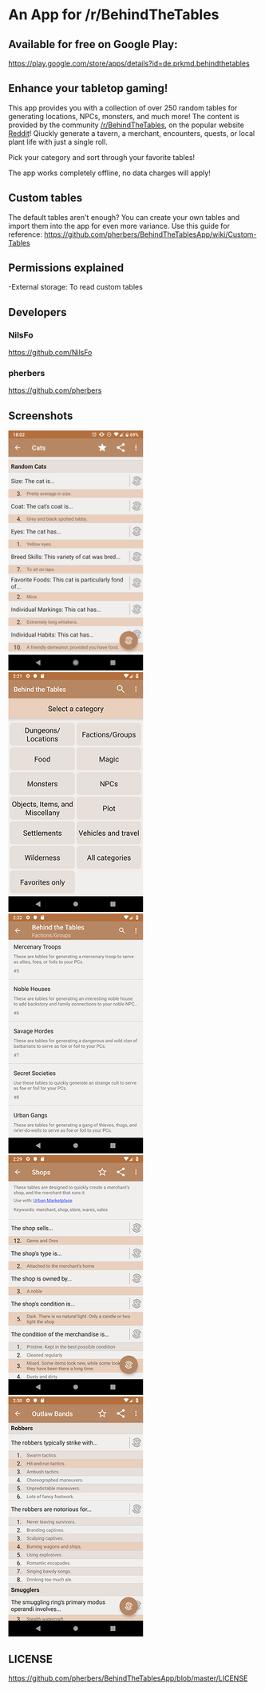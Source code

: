 # An App for /r/BehindTheTables

## Available for free on Google Play:
https://play.google.com/store/apps/details?id=de.prkmd.behindthetables

## Enhance your tabletop gaming!

This app provides you with a collection of over 250 random tables for generating locations, NPCs, monsters, and much more!
The content is provided by the community [/r/BehindTheTables](https://www.reddit.com/r/behindthetables/), on the popular website [Reddit](https://www.reddit.com/)! Qiuckly generate a tavern, a merchant, encounters, quests, or local plant life with just a single roll.

Pick your category and sort through your favorite tables!

The app works completely offline, no data charges will apply!

## Custom tables
The default tables aren't enough?
You can create your own tables and import them into the app for even more variance. Use this guide for reference: https://github.com/pherbers/BehindTheTablesApp/wiki/Custom-Tables

## Permissions explained
-External storage: To read custom tables

## Developers
### NilsFo
https://github.com/NilsFo
### pherbers
https://github.com/pherbers

## Screenshots

![Cats](/screenshots/device-2019-01-20-180240_smol.png)
![Category overview](/screenshots/Screenshot_1547994082.png)
![Table Select](/screenshots/Screenshot_1547994158.png)
![Random Table 1](/screenshots/Screenshot_1547994556.png)
![Random Table 2](/screenshots/Screenshot_1547994658.png)

## LICENSE
https://github.com/pherbers/BehindTheTablesApp/blob/master/LICENSE
